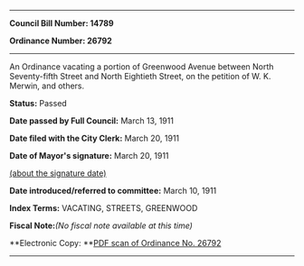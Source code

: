 

********

**Council Bill Number: 14789**
   
**Ordinance Number: 26792**
********

 An Ordinance vacating a portion of Greenwood Avenue between North Seventy-fifth Street and North Eightieth Street, on the petition of W. K. Merwin, and others.

**Status:** Passed
   
**Date passed by Full Council:** March 13, 1911
   
**Date filed with the City Clerk:** March 20, 1911
   
**Date of Mayor's signature:** March 20, 1911
   
[(about the signature date)](/~public/approvaldate.htm)
   
   
   
**Date introduced/referred to committee:** March 10, 1911
   
   
**Index Terms:** VACATING, STREETS, GREENWOOD

**Fiscal Note:**_(No fiscal note available at this time)_

**Electronic Copy: **[PDF scan of Ordinance No. 26792](/~archives/Ordinances/Ord_26792.pdf)

********

